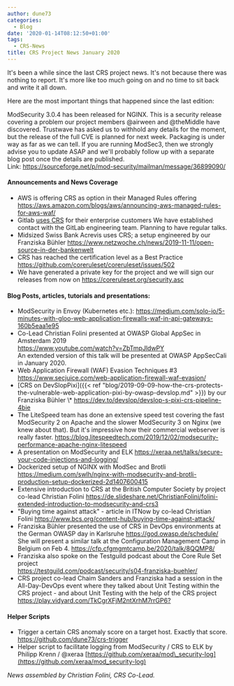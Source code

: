 ```yaml
---
author: dune73
categories:
  - Blog
date: '2020-01-14T08:12:50+01:00'
tags:
  - CRS-News
title: CRS Project News January 2020
---
```



It's been a while since the last CRS project news. It's not because there was nothing to report. It's more like too much going on and no time to sit back and write it all down.  
  
Here are the most important things that happened since the last edition:

ModSecurity 3.0.4 has been released for NGINX. This is a security release covering a problem our project members @airween and @theMiddle have discovered. Trustwave has asked us to withhold any details for the moment, but the release of the full CVE is planned for next week. Packaging is under way as far as we can tell. If you are running ModSec3, then we strongly advise you to update ASAP and we'll probably follow up with a separate blog post once the details are published.  
Link: <https://sourceforge.net/p/mod-security/mailman/message/36899090/>

#### Announcements and News Coverage

- AWS is offering CRS as option in their Managed Rules offering <https://aws.amazon.com/blogs/aws/announcing-aws-managed-rules-for-aws-waf/>
- Gitlab [uses CRS](https://about.gitlab.com/releases/2019/09/22/gitlab-12-3-released/#web-application-firewall-for-kubernetes-ingress) for their enterprise customers
    We have established contact with the GitLab engineering team. Planning to have regular talks.
- Midsized Swiss Bank Acrevis uses CRS; a setup engineered by our Franziska Bühler <https://www.netzwoche.ch/news/2019-11-11/open-source-in-der-bankenwelt>
- CRS has reached the certification level as a Best Practice <https://github.com/coreruleset/coreruleset/issues/502>
- We have generated a private key for the project and we will sign our releases from now on <https://coreruleset.org/security.asc>

#### Blog Posts, articles, tutorials and presentations:

- ModSecurity in Envoy (Kubernetes etc.): <https://medium.com/solo-io/5-minutes-with-gloo-web-application-firewalls-waf-in-api-gateways-160b5eaa1e95>
- Co-Lead Christian Folini presented at OWASP Global AppSec in Amsterdam 2019  
    <https://www.youtube.com/watch?v=ZbTmpJldwPY>   
    An extended version of this talk will be presented at OWASP AppSecCali in January 2020.
- Web Application Firewall (WAF) Evasion Techniques #3 <https://www.secjuice.com/web-application-firewall-waf-evasion/>
- [CRS on DevSlopPixi]({{< ref "blog/2019-09-09-how-the-crs-protects-the-vulnerable-web-application-pixi-by-owasp-devslop.md" >}}) by our Franziska Bühler 
    \\* <https://dev.to/devslop/devslop-s-pixi-crs-pipeline-4bie>
- The LiteSpeed team has done an extensive speed test covering the fast ModSecurity 2 on Apache and the slower ModSecurity 3 on Nginx (we knew about that). But it's impressive how their commercial webserver is really faster. <https://blog.litespeedtech.com/2019/12/02/modsecurity-performance-apache-nginx-litespeed>
- A presentation on ModSecurity and ELK <https://xeraa.net/talks/secure-your-code-injections-and-logging/>
- Dockerized setup of NGINX with ModSec and Brotli <https://medium.com/swlh/nginx-with-modsecurity-and-brotli-production-setup-dockerized-2d1407600415>
- Extensive introduction to CRS at the British Computer Society by project co-lead Christian Folini <https://de.slideshare.net/ChristianFolini/folini-extended-introduction-to-modsecurity-and-crs3>
- "Buying time against attack" - article in ITNow by co-lead Christian Folini <https://www.bcs.org/content-hub/buying-time-against-attack/>
- Franziska Bühler presented the use of CRS in DevOps environments at the German OWASP day in Karlsruhe <https://god.owasp.de/schedule/>  
    She will present a similar talk at the Configuration Management Camp in Belgium on Feb 4. <https://cfp.cfgmgmtcamp.be/2020/talk/8QQMP8/>
- Franziska also spoke on the Testguild podcast about the Core Rule Set project  
    <https://testguild.com/podcast/security/s04-franziska-buehler/>
- CRS project co-lead Chaim Sanders and Franziska had a session in the All-Day-DevOps event where they talked about Unit Testing within the CRS project - and about Unit Testing with the help of the CRS project  
    <https://play.vidyard.com/TkCgrXFjM2ntXrhM7rrGP6?>

#### Helper Scripts

- Trigger a certain CRS anomaly score on a target host. Exactly that score. <https://github.com/dune73/crs-trigger>
- Helper script to facilitate logging from ModSecurity / CRS to ELK by Philipp Krenn / @xeraa [https://github.com/xeraa/mod\_security-log](https://github.com/xeraa/mod_security-log)

*News assembled by Christian Folini, CRS Co-Lead.*
